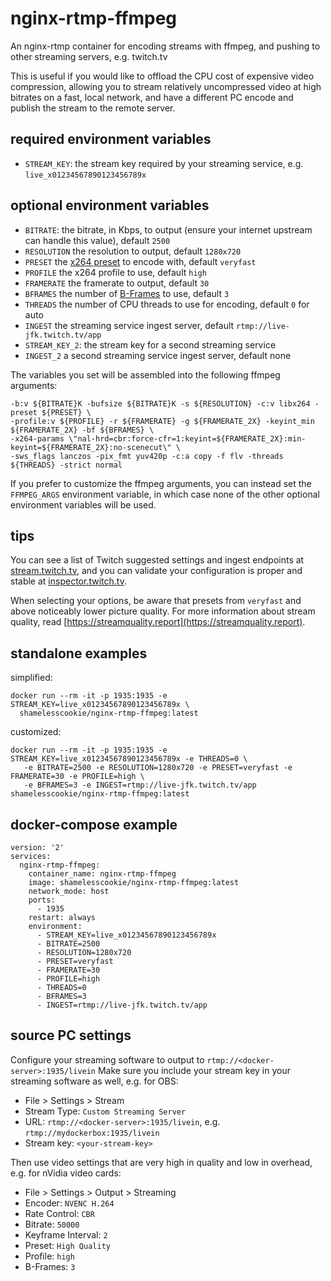 # nginx-rtmp-ffmpeg

An nginx-rtmp container for encoding streams with ffmpeg, and pushing to other streaming servers, e.g. twitch.tv

This is useful if you would like to offload the CPU cost of expensive video compression,
allowing you to stream relatively uncompressed video at high bitrates on a fast, local network,
and have a different PC encode and publish the stream to the remote server.

## required environment variables

- `STREAM_KEY`: the stream key required by your streaming service, e.g. `live_x01234567890123456789x`

## optional environment variables

- `BITRATE`: the bitrate, in Kbps, to output (ensure your internet upstream can handle this value), default `2500`
- `RESOLUTION` the resolution to output, default `1280x720`
- `PRESET` the [x264 preset](https://trac.ffmpeg.org/wiki/Encode/H.264#Preset) to encode with, default `veryfast`
- `PROFILE` the x264 profile to use, default `high`
- `FRAMERATE` the framerate to output, default `30`
- `BFRAMES` the number of [B-Frames](https://en.wikipedia.org/wiki/Video_compression_picture_types) to use, default `3`
- `THREADS` the number of CPU threads to use for encoding, default `0` for auto
- `INGEST` the streaming service ingest server, default `rtmp://live-jfk.twitch.tv/app`
- `STREAM_KEY_2`: the stream key for a second streaming service
- `INGEST_2` a second streaming service ingest server, default none

The variables you set will be assembled into the following ffmpeg arguments:

```
-b:v ${BITRATE}K -bufsize ${BITRATE}K -s ${RESOLUTION} -c:v libx264 -preset ${PRESET} \
-profile:v ${PROFILE} -r ${FRAMERATE} -g ${FRAMERATE_2X} -keyint_min ${FRAMERATE_2X} -bf ${BFRAMES} \
-x264-params \"nal-hrd=cbr:force-cfr=1:keyint=${FRAMERATE_2X}:min-keyint=${FRAMERATE_2X}:no-scenecut\" \
-sws_flags lanczos -pix_fmt yuv420p -c:a copy -f flv -threads ${THREADS} -strict normal
```

If you prefer to customize the ffmpeg arguments, you can instead set the `FFMPEG_ARGS` environment variable, in which case none of the other optional environment variables will be used.

## tips

You can see a list of Twitch suggested settings and ingest endpoints at [stream.twitch.tv](https://stream.twitch.tv/), and you can validate your configuration is proper and stable at [inspector.twitch.tv](https://inspector.twitch.tv).

When selecting your options, be aware that presets from `veryfast` and above noticeably lower picture quality. For more information about stream quality, read [https://streamquality.report](https://streamquality.report).

## standalone examples

simplified:
```
docker run --rm -it -p 1935:1935 -e STREAM_KEY=live_x01234567890123456789x \
  shamelesscookie/nginx-rtmp-ffmpeg:latest
```

customized:
```
docker run --rm -it -p 1935:1935 -e STREAM_KEY=live_x01234567890123456789x -e THREADS=0 \
   -e BITRATE=2500 -e RESOLUTION=1280x720 -e PRESET=veryfast -e FRAMERATE=30 -e PROFILE=high \
   -e BFRAMES=3 -e INGEST=rtmp://live-jfk.twitch.tv/app shamelesscookie/nginx-rtmp-ffmpeg:latest
```

## docker-compose example

```
version: '2'
services:
  nginx-rtmp-ffmpeg:
    container_name: nginx-rtmp-ffmpeg
    image: shamelesscookie/nginx-rtmp-ffmpeg:latest
    network_mode: host
    ports:
      - 1935
    restart: always
    environment:
      - STREAM_KEY=live_x01234567890123456789x
      - BITRATE=2500
      - RESOLUTION=1280x720
      - PRESET=veryfast
      - FRAMERATE=30
      - PROFILE=high
      - THREADS=0
      - BFRAMES=3
      - INGEST=rtmp://live-jfk.twitch.tv/app
```

## source PC settings

Configure your streaming software to output to `rtmp://<docker-server>:1935/livein`
Make sure you include your stream key in your streaming software as well, e.g. for OBS:

- File > Settings > Stream
- Stream Type: `Custom Streaming Server`
- URL: `rtmp://<docker-server>:1935/livein`, e.g. `rtmp://mydockerbox:1935/livein`
- Stream key: `<your-stream-key>`

Then use video settings that are very high in quality and low in overhead, e.g. for nVidia video cards:

- File > Settings > Output > Streaming
- Encoder: `NVENC H.264`
- Rate Control: `CBR`
- Bitrate: `50000`
- Keyframe Interval: `2`
- Preset: `High Quality`
- Profile: `high`
- B-Frames: `3`